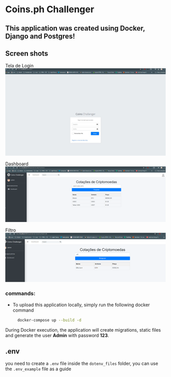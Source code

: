 # Coins.ph Challenger


## This application was created using Docker, Django and Postgres!

## Screen shots

Tela de Login
![tela de login](imgs/login.jpg)

Dashboard
![dashboard](imgs/dashboard.png)

Filtro
![filtro](imgs/filter.png)

### commands:

- To upload this application locally, simply run the following docker command

  ```bash
    docker-compose up --build -d
  ```

During Docker execution, the application will create migrations, static files and generate the user **Admin** with password **123**.

## .env

you need to create a `.env` file inside the `dotenv_files` folder, you can use the `.env_example` file as a guide